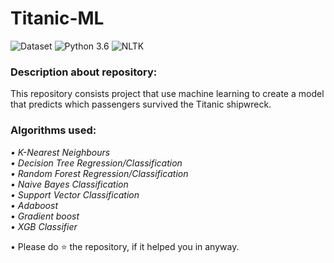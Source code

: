 # Titanic-ML
![Dataset](https://img.shields.io/badge/Dataset-KAGGLE-blue.svg) ![Python 3.6](https://img.shields.io/badge/Python-3.6-brightgreen.svg) ![NLTK](https://img.shields.io/badge/Library-sklearn-orange.svg)

### Description about repository:
This repository consists project that use machine learning to create a model that predicts which passengers survived the Titanic shipwreck.

### Algorithms used:
_• K-Nearest Neighbours_<br/>
_• Decision Tree Regression/Classification_<br/>
_• Random Forest Regression/Classification_<br/>
_• Naive Bayes Classification_<br/>
_• Support Vector Classification_<br/>
_• Adaboost_<br/>
_• Gradient boost_<br/>
_• XGB Classifier_<br/>







• Please do ⭐ the repository, if it helped you in anyway.
